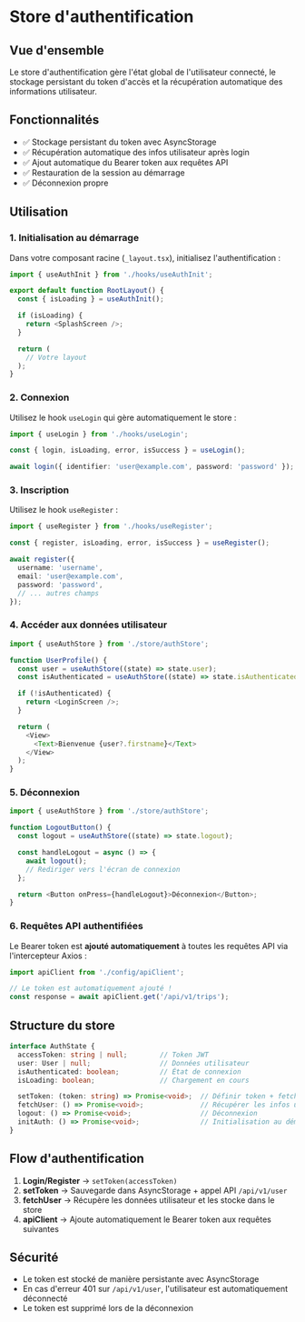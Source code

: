 # Store d'authentification

## Vue d'ensemble

Le store d'authentification gère l'état global de l'utilisateur connecté, le stockage persistant du token d'accès et la récupération automatique des informations utilisateur.

## Fonctionnalités

- ✅ Stockage persistant du token avec AsyncStorage
- ✅ Récupération automatique des infos utilisateur après login
- ✅ Ajout automatique du Bearer token aux requêtes API
- ✅ Restauration de la session au démarrage
- ✅ Déconnexion propre

## Utilisation

### 1. Initialisation au démarrage

Dans votre composant racine (`_layout.tsx`), initialisez l'authentification :

```typescript
import { useAuthInit } from './hooks/useAuthInit';

export default function RootLayout() {
  const { isLoading } = useAuthInit();

  if (isLoading) {
    return <SplashScreen />;
  }

  return (
    // Votre layout
  );
}
```

### 2. Connexion

Utilisez le hook `useLogin` qui gère automatiquement le store :

```typescript
import { useLogin } from './hooks/useLogin';

const { login, isLoading, error, isSuccess } = useLogin();

await login({ identifier: 'user@example.com', password: 'password' });
```

### 3. Inscription

Utilisez le hook `useRegister` :

```typescript
import { useRegister } from './hooks/useRegister';

const { register, isLoading, error, isSuccess } = useRegister();

await register({
  username: 'username',
  email: 'user@example.com',
  password: 'password',
  // ... autres champs
});
```

### 4. Accéder aux données utilisateur

```typescript
import { useAuthStore } from './store/authStore';

function UserProfile() {
  const user = useAuthStore((state) => state.user);
  const isAuthenticated = useAuthStore((state) => state.isAuthenticated);

  if (!isAuthenticated) {
    return <LoginScreen />;
  }

  return (
    <View>
      <Text>Bienvenue {user?.firstname}</Text>
    </View>
  );
}
```

### 5. Déconnexion

```typescript
import { useAuthStore } from './store/authStore';

function LogoutButton() {
  const logout = useAuthStore((state) => state.logout);

  const handleLogout = async () => {
    await logout();
    // Rediriger vers l'écran de connexion
  };

  return <Button onPress={handleLogout}>Déconnexion</Button>;
}
```

### 6. Requêtes API authentifiées

Le Bearer token est **ajouté automatiquement** à toutes les requêtes API via l'intercepteur Axios :

```typescript
import apiClient from './config/apiClient';

// Le token est automatiquement ajouté !
const response = await apiClient.get('/api/v1/trips');
```

## Structure du store

```typescript
interface AuthState {
  accessToken: string | null;        // Token JWT
  user: User | null;                 // Données utilisateur
  isAuthenticated: boolean;          // État de connexion
  isLoading: boolean;                // Chargement en cours

  setToken: (token: string) => Promise<void>;  // Définir token + fetch user
  fetchUser: () => Promise<void>;              // Récupérer les infos user
  logout: () => Promise<void>;                 // Déconnexion
  initAuth: () => Promise<void>;               // Initialisation au démarrage
}
```

## Flow d'authentification

1. **Login/Register** → `setToken(accessToken)`
2. **setToken** → Sauvegarde dans AsyncStorage + appel API `/api/v1/user`
3. **fetchUser** → Récupère les données utilisateur et les stocke dans le store
4. **apiClient** → Ajoute automatiquement le Bearer token aux requêtes suivantes

## Sécurité

- Le token est stocké de manière persistante avec AsyncStorage
- En cas d'erreur 401 sur `/api/v1/user`, l'utilisateur est automatiquement déconnecté
- Le token est supprimé lors de la déconnexion


